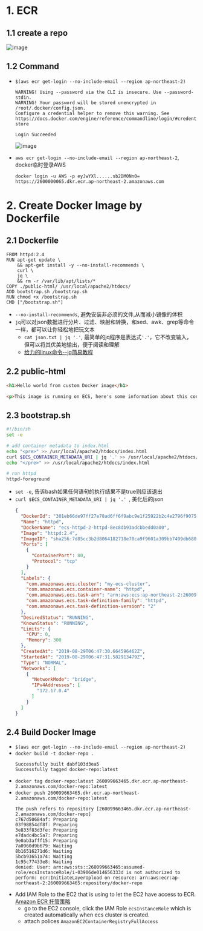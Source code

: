 







# 1. ECR
## 1.1 create a repo
![image](http://ws2.sinaimg.cn/large/006gDTsUgy1g6go5jpwp2j311y0cqjsv.jpg)

## 1.2 Command

- `$(aws ecr get-login --no-include-email --region ap-northeast-2)`
    ```
    WARNING! Using --password via the CLI is insecure. Use --password-stdin.
    WARNING! Your password will be stored unencrypted in /root/.docker/config.json.
    Configure a credential helper to remove this warning. See
    https://docs.docker.com/engine/reference/commandline/login/#credentials-store

    Login Succeeded
    ```
    ![image](http://ws3.sinaimg.cn/large/006gDTsUgy1g6gocpuqdkj30n10oomzn.jpg)

- `aws ecr get-login --no-include-email --region ap-northeast-2`, docker临时登录AWS
    ```
    docker login -u AWS -p eyJwYXl......sb2DM0Nn0= https://2600000065.dkr.ecr.ap-northeast-2.amazonaws.com
    ```





# 2. Create Docker Image by Dockerfile
## 2.1 Dockerfile
```
FROM httpd:2.4
RUN apt-get update \
    && apt-get install -y --no-install-recommends \
    curl \
    jq \
    && rm -r /var/lib/apt/lists/*
COPY ./public-html/ /usr/local/apache2/htdocs/
ADD bootstrap.sh /bootstrap.sh
RUN chmod +x /bootstrap.sh
CMD ["/bootstrap.sh"]
```
- `--no-install-recommends`, 避免安装非必须的文件,从而减小镜像的体积
- `jq`可以对json数据进行分片、过滤、映射和转换，和sed、awk、grep等命令一样，都可以让你轻松地把玩文本
  - `cat json.txt | jq '.'`, 最简单的jq程序是表达式`'.'`，它不改变输入，但可以将其优美地输出，便于阅读和理解
  - [给力的linux命令--jq简易教程](https://www.jianshu.com/p/6de3cfdbdb0e)

## 2.2 public-html
```html
<h1>Hello world from custom Docker image</h1>

<p>This image is running on ECS, here's some information about this container and task:</p>
```
## 2.3 bootstrap.sh
```sh
#!/bin/sh
set -e

# add container metadata to index.html
echo "<pre>" >> /usr/local/apache2/htdocs/index.html
curl $ECS_CONTAINER_METADATA_URI | jq '.' >> /usr/local/apache2/htdocs/index.html
echo "</pre>" >> /usr/local/apache2/htdocs/index.html

# run httpd
httpd-foreground
```

- `set -e`, 告诉bash如果任何语句的执行结果不是true则应该退出
- `curl $ECS_CONTAINER_METADATA_URI | jq '.' `, 美化后的json
    ```json
    {
      "DockerId": "301eb66de97ff27e78ad6ff6f9abc9e1f25922b2c4e2796f907563f285a233cc",
      "Name": "httpd",
      "DockerName": "ecs-httpd-2-httpd-8ec8db93adcbbedd0a00",
      "Image": "httpd:2.4",
      "ImageID": "sha256:7d85cc3b2d8064182718e70ca9f9601a309bb7499db680e15c3231a0b350a42e",
      "Ports": [
        {
          "ContainerPort": 80,
          "Protocol": "tcp"
        }
      ],
      "Labels": {
        "com.amazonaws.ecs.cluster": "my-ecs-cluster",
        "com.amazonaws.ecs.container-name": "httpd",
        "com.amazonaws.ecs.task-arn": "arn:aws:ecs:ap-northeast-2:260099663465:task/7a9a373b-723d-4c8f-9ae7-9df62e320b40",
        "com.amazonaws.ecs.task-definition-family": "httpd",
        "com.amazonaws.ecs.task-definition-version": "2"
      },
      "DesiredStatus": "RUNNING",
      "KnownStatus": "RUNNING",
      "Limits": {
        "CPU": 0,
        "Memory": 300
      },
      "CreatedAt": "2019-08-29T06:47:30.664596462Z",
      "StartedAt": "2019-08-29T06:47:31.582913479Z",
      "Type": "NORMAL",
      "Networks": [
        {
          "NetworkMode": "bridge",
          "IPv4Addresses": [
            "172.17.0.4"
          ]
        }
      ]
    }
    ```

## 2.4 Build Docker Image
- `$(aws ecr get-login --no-include-email --region ap-northeast-2)`
- `docker build -t docker-repo .`
    ```
    Successfully built dabf103d3ea5
    Successfully tagged docker-repo:latest
    ```
- `docker tag docker-repo:latest 260099663465.dkr.ecr.ap-northeast-2.amazonaws.com/docker-repo:latest`
- `docker push 260099663465.dkr.ecr.ap-northeast-2.amazonaws.com/docker-repo:latest`
    ```
    The push refers to repository [260099663465.dkr.ecr.ap-northeast-2.amazonaws.com/docker-repo]
    c767d50684af: Preparing 
    03f98854df8f: Preparing 
    3e833f83d3fe: Preparing 
    e7dadc4bc5a7: Preparing 
    9e0ab3afff15: Preparing 
    7a0960d9b679: Waiting 
    8b16516271d6: Waiting 
    5bcb93651a74: Waiting 
    1c95c77433e8: Waiting 
    denied: User: arn:aws:sts::260099663465:assumed-role/ecsInstanceRole/i-03906de014656333d is not authorized to perform: ecr:InitiateLayerUpload on resource: arn:aws:ecr:ap-northeast-2:260099663465:repository/docker-repo
    ```
- Add IAM Role to the EC2 that is using to let the EC2 have access to ECR. [Amazon ECR 托管策略](https://docs.aws.amazon.com/zh_cn/AmazonECR/latest/userguide/ecr_managed_policies.html)
    - go to the EC2 console, click the IAM Role `ecsInstanceRole` which is created automatically when ecs cluster is created.
    - attach polices `AmazonEC2ContainerRegistryFullAccess`
    

































